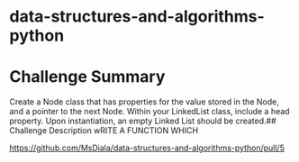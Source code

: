 # data-structures-and-algorithms-python


# Challenge Summary
Create a Node class that has properties for the value stored in the Node, and a pointer to the next Node.
Within your LinkedList class, include a head property. Upon instantiation, an empty Linked List should be created.## Challenge Description
wRITE A FUNCTION WHICH


https://github.com/MsDiala/data-structures-and-algorithms-python/pull/5


